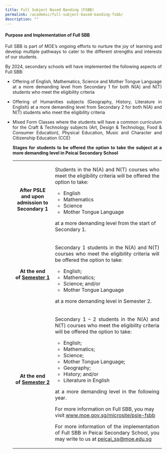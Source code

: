 ```yaml
---
title: Full Subject Based Banding (FSBB)
permalink: /academic/full-subject-based-banding-fsbb/
description: ""
---
```

<h4><strong>Purpose and Implementation of Full SBB</strong></h4>
<p><p align="justify">Full SBB is part of MOE&rsquo;s ongoing efforts to nurture the joy of learning and develop multiple pathways to cater to the different strengths and interests of our students.</p>
<p><p align="justify">By 2024, secondary schools will have implemented the following aspects of Full SBB:</p>
<ul>
<li><p align="justify">Offering of English, Mathematics, Science and Mother Tongue Language at a more demanding level from Secondary 1 for both N(A) and N(T) students who meet the eligibility criteria
<li><p align="justify">Offering of Humanities subjects (Geography, History, Literature in English) at a more demanding level from Secondary 2 for both N(A) and N(T) students who meet the eligibility criteria
<li><p align="justify">Mixed Form Classes where the students will have a common curriculum for the Craft &amp; Technology subjects (Art, Design &amp; Technology, Food &amp; Consumer Education), Physical Education, Music and Character and Citizenship Education (CCE)
<p><p align="justify"><b>Stages for students to be offered the option to take the subject at a more demanding level in Peicai Secondary School</p></b>
<table>
<tbody>
<tr>
<td width="180">
<p style="text-align: center;"><strong>After PSLE and upon admission to Secondary 1</strong></p>
</td>
<td width="522">
<p><p align="justify">Students in the N(A) and N(T) courses who meet the eligibility criteria will be offered the option to take:</p>
<ul>
	<li>English</li>
	<li>Mathematics</li>
	<li>Science</li>
	<li>Mother Tongue Language</li>
</ul>
	<p>at a more demanding level from the start of Secondary 1.</p>
<tr>
<td width="180">
<p style="text-align: center;"><strong>At the end of&nbsp;<u>Semester 1</u></strong></p>
</td>
<td width="522">
<p><p align="justify">Secondary 1 students in the N(A) and N(T) courses who meet the eligibility criteria will be offered the option to take:</p>
<ul>
	<li>English;</li>
	<li>Mathematics;</li>
	<li>Science; and/or</li>
	<li>Mother Tongue Language</li>
</ul>
	<p>at a more demanding level in Semester 2.</p>
<tr>
<td width="180">
	<p style="text-align: center;"><strong>At the end of&nbsp;<u>Semester 2</u></strong>
<td width="522">
<p><p align="justify">Secondary 1 &ndash; 2 students in the N(A) and N(T) courses who meet the eligibility criteria will be offered the option to take:</p>
<ul>
	<li>English;</li>
<li>Mathematics;</li>
<li>Science;</li>
<li>Mother Tongue Language;</font></li>
<li>Geography;</li>
<li>History; and/or</li>
<li>Literature in English</li>
</ul>
	<p><p align="justify">at a more demanding level in the following year.</p>

<p>For more information on Full SBB, you may visit&nbsp;<a href="http://www.moe.gov.sg/microsite/psle-fsbb">www.moe.gov.sg/microsite/psle-fsbb</a></p>
<p><p align="justify">For more information of the implementation of Full SBB in Peicai Secondary School, you may write to us at&nbsp;<a href="mailto:peicai_ss@moe.edu.sg">peicai_ss@moe.edu.sg